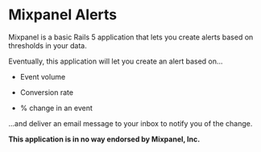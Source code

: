 # Mixpanel Alerts

Mixpanel is a basic Rails 5 application that lets you create alerts based on thresholds in your data.

Eventually, this application will let you create an alert based on...

* Event volume

* Conversion rate

* % change in an event

...and deliver an email message to your inbox to notify you of the change.


**This application is in no way endorsed by Mixpanel, Inc.**

